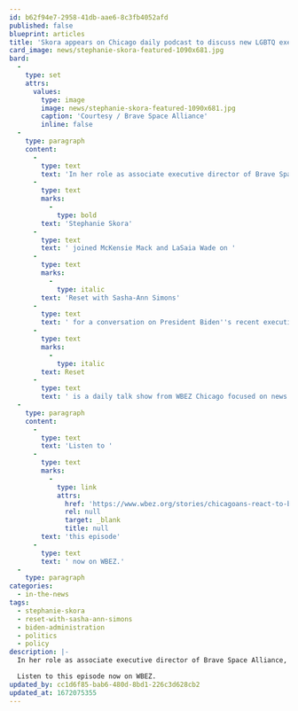 ```yaml
---
id: b62f94e7-2958-41db-aae6-8c3fb4052afd
published: false
blueprint: articles
title: 'Skora appears on Chicago daily podcast to discuss new LGBTQ executive order (Duplicated)'
card_image: news/stephanie-skora-featured-1090x681.jpg
bard:
  -
    type: set
    attrs:
      values:
        type: image
        image: news/stephanie-skora-featured-1090x681.jpg
        caption: 'Courtesy / Brave Space Alliance'
        inline: false
  -
    type: paragraph
    content:
      -
        type: text
        text: 'In her role as associate executive director of Brave Space Alliance, Institute board president '
      -
        type: text
        marks:
          -
            type: bold
        text: 'Stephanie Skora'
      -
        type: text
        text: ' joined McKensie Mack and LaSaia Wade on '
      -
        type: text
        marks:
          -
            type: italic
        text: 'Reset with Sasha-Ann Simons'
      -
        type: text
        text: ' for a conversation on President Biden''s recent executive order protecting LGBTQ people. '
      -
        type: text
        marks:
          -
            type: italic
        text: Reset
      -
        type: text
        text: ' is a daily talk show from WBEZ Chicago focused on news and conversations that matter most to listeners'' day-to-day lives. '
  -
    type: paragraph
    content:
      -
        type: text
        text: 'Listen to '
      -
        type: text
        marks:
          -
            type: link
            attrs:
              href: 'https://www.wbez.org/stories/chicagoans-react-to-bidens-pro-lgbtq-executive-order/597c0798-d6e5-47ad-8e50-3d0f05088b82'
              rel: null
              target: _blank
              title: null
        text: 'this episode'
      -
        type: text
        text: ' now on WBEZ.'
  -
    type: paragraph
categories:
  - in-the-news
tags:
  - stephanie-skora
  - reset-with-sasha-ann-simons
  - biden-administration
  - politics
  - policy
description: |-
  In her role as associate executive director of Brave Space Alliance, Institute board president Stephanie Skora joined McKensie Mack and LaSaia Wade on Reset with Sasha-Ann Simons for a conversation on President Biden's recent executive order protecting LGBTQ people. Reset is a daily talk show from WBEZ Chicago focused on news and conversations that matter most to listeners' day-to-day lives. 

  Listen to this episode now on WBEZ.
updated_by: cc1d6f85-bab6-480d-8bd1-226c3d628cb2
updated_at: 1672075355
---
```

